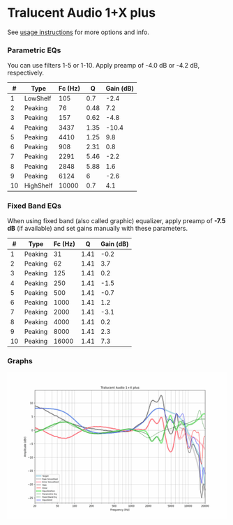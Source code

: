 # Tralucent Audio 1+X plus
See [usage instructions](https://github.com/jaakkopasanen/AutoEq#usage) for more options and info.

### Parametric EQs
You can use filters 1-5 or 1-10. Apply preamp of -4.0 dB or -4.2 dB, respectively.

|   # | Type      |   Fc (Hz) |    Q |   Gain (dB) |
|-----|-----------|-----------|------|-------------|
|   1 | LowShelf  |       105 | 0.7  |        -2.4 |
|   2 | Peaking   |        76 | 0.48 |         7.2 |
|   3 | Peaking   |       157 | 0.62 |        -4.8 |
|   4 | Peaking   |      3437 | 1.35 |       -10.4 |
|   5 | Peaking   |      4410 | 1.25 |         9.8 |
|   6 | Peaking   |       908 | 2.31 |         0.8 |
|   7 | Peaking   |      2291 | 5.46 |        -2.2 |
|   8 | Peaking   |      2848 | 5.88 |         1.6 |
|   9 | Peaking   |      6124 | 6    |        -2.6 |
|  10 | HighShelf |     10000 | 0.7  |         4.1 |

### Fixed Band EQs
When using fixed band (also called graphic) equalizer, apply preamp of **-7.5 dB** (if available) and set gains manually with these parameters.

|   # | Type    |   Fc (Hz) |    Q |   Gain (dB) |
|-----|---------|-----------|------|-------------|
|   1 | Peaking |        31 | 1.41 |        -0.2 |
|   2 | Peaking |        62 | 1.41 |         3.7 |
|   3 | Peaking |       125 | 1.41 |         0.2 |
|   4 | Peaking |       250 | 1.41 |        -1.5 |
|   5 | Peaking |       500 | 1.41 |        -0.7 |
|   6 | Peaking |      1000 | 1.41 |         1.2 |
|   7 | Peaking |      2000 | 1.41 |        -3.1 |
|   8 | Peaking |      4000 | 1.41 |         0.2 |
|   9 | Peaking |      8000 | 1.41 |         2.3 |
|  10 | Peaking |     16000 | 1.41 |         7.3 |

### Graphs
![](./Tralucent%20Audio%201+X%20plus.png)
